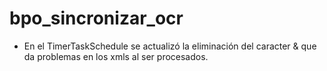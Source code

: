 # bpo_sincronizar_ocr

- En el TimerTaskSchedule se actualizó la eliminación del caracter & que da problemas en los xmls al ser procesados.